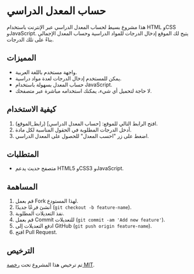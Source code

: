 # حساب المعدل الدراسي

هذا مشروع بسيط لحساب المعدل الدراسي عبر الإنترنت باستخدام HTML وCSS وJavaScript. يتيح لك الموقع إدخال الدرجات للمواد الدراسية وحساب المعدل الإجمالي بناءً على تلك الدرجات.

## المميزات

- واجهة مستخدم باللغة العربية.
- يمكن للمستخدم إدخال الدرجات لعدة مواد دراسية.
- حساب المعدل بسهولة باستخدام JavaScript.
- لا حاجة لتحميل أي شيء، يمكنك استخدامه مباشرة عبر متصفحك.

## كيفية الاستخدام

1. افتح الرابط التالي للموقع: [حساب المعدل الدراسي] (رابط_الموقع).
2. أدخل الدرجات المطلوبة في الحقول المناسبة لكل مادة.
3. اضغط على زر "احسب المعدل" للحصول على المعدل الدراسي.

## المتطلبات

- متصفح حديث يدعم HTML5 وCSS3 وJavaScript.

## المساهمة

1. قم بعمل Fork لهذا المستودع.
2. أنشئ فرعًا جديدًا (`git checkout -b feature-name`).
3. نفذ التعديلات المطلوبة.
4. قم بعمل Commit للتعديلات (`git commit -am 'Add new feature'`).
5. ادفع التعديلات إلى GitHub (`git push origin feature-name`).
6. افتح Pull Request.

## الترخيص

تم ترخيص هذا المشروع تحت [رخصة MIT](LICENSE).

